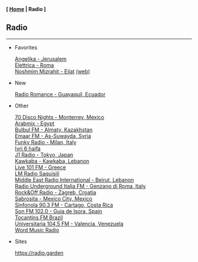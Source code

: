 <link href="../style.css" rel="stylesheet"></link>

**[ [Home](../index.html) | Radio ]**

## Radio

---

* Favorites

    [Angelika - Jerusalem](https://live.ecast.co.il:8024/stream)  
    [Elettrica - Roma](https://nr8.newradio.it/proxy/apselett?mp=/stream)  
    [Noshmim Mizrahit - Eilat](https://mzr.mediacast.co.il/mzradio) [(web)](https://mizrahit.fm/)  

* New

    [Radio Romance - Guayaquil, Ecuador](https://streamingecuador.com:9010/stream)  

* Other

    [70 Disco Nights - Monterrey, Mexico](https://panel.retrolandigital.com/listen/70s_disco_nights/listen)  
    [Arabmix - Egypt](http://stream.zeno.fm/na3vpvn10qruv.acc)  
    [Bulbul FM - Almaty, Kazakhstan](https://stream.laut.fm/radiobulbul/)  
    [Emaar FM - As-Suwayda, Syria](https://stream.zeno.fm/4luag56o066uv)  
    [Funky Radio - Milan, Italy](https://funkyradio.streamingmedia.it/audio.aac)  
    [Ivri 6 haifa](https://streaming.radio.co/sa06221901/listen)  
    [J1 Radio - Tokyo, Japan](https://jenny.torontocast.com:2000/stream/J1HITS/)  
    [Kawkaba - Kawkaba, Lebanon](https://cad.casthost.ca/proxy/antoine/stream)  
    [Live 101 FM - Greece](https://azuralive.streams.ovh/radio/8190/radio.mp3?1615372278)  
    [LM Radio Saquisilí](https://stream-173.zeno.fm/1mxqv90mq2zuv)  
    [Middle East Radio International - Beirut, Lebanon](https://listen.radioking.com/radio/343456/stream/392077)  
    [Radio Underground Italia FM - Genzano di Roma, Italy](https://nr14.newradio.it:8707/stream)  
    [Rock&Off Radio - Zagreb, Croatia](https://stream.player-jukebox.com/proxy/rockoff/stream)  
    [Sabrosita - Mexico City, Mexico](https://18163.live.streamtheworld.com/XEPHAMAAC.aac)  
    [Sinfonola 90.3 FM - Cartago, Costa Rica](https://live.turadio.stream:7006/stream?type=http&nocache=82)  
    [Son FM 102.0 - Guia de Isora, Spain](https://radio.serviciosderadio.com/listen/sonfmlasalsera/radio.aac)  
    [Tocantins FM Brazil](https://s22.maxcast.com.br:8210/live)  
    [Universitaria 104,5 FM - Valencia, Venezuela](https://mp4.fm.uc.edu.ve:8443/fmuc.mp4)  
    [Word Music Radio](https://radioserver.dk/wmr)  

* Sites

    https://radio.garden  

<!--
https://fmstream.org  
https://onlineradiobox.com/il/noshmim/?cs=il.noshmim  
https://www.listenlive.nl  
https://goldfm.fr/  
https://www.radio.fr/  
https://xfm.neocities.org/  

pubs [Soul Radio Classics - Marseille, France](https://listen.soulradio.eu/eu)  
-->

<br/>


